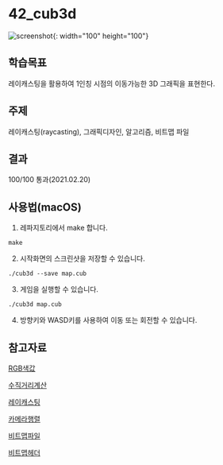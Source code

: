 # 42_cub3d

![screenshot](https://user-images.githubusercontent.com/62171131/109470351-a3742f80-7ab2-11eb-8f3d-5560491bb48c.jpg){: width="100" height="100"}

## 학습목표
레이캐스팅을 활용하여 1인칭 시점의 이동가능한 3D 그래픽을 표현한다.

## 주제
레이캐스팅(raycasting), 그래픽디자인, 알고리즘, 비트맵 파일

## 결과
100/100 통과(2021.02.20)

## 사용법(macOS)
1. 레파지토리에서 make 합니다.
```
make
```

2. 시작화면의 스크린샷을 저장할 수 있습니다.
```
./cub3d --save map.cub
```

3. 게임을 실행할 수 있습니다.
```
./cub3d map.cub
```

4. 방향키와 WASD키를 사용하여 이동 또는 회전할 수 있습니다.

## 참고자료

[RGB색값](https://stdbc.tistory.com/62)

[수직거리계산](https://github.com/sungyongcho/ii2r/blob/master/md/6.md)

[레이캐스팅](https://github.com/365kim/raycasting_tutorial)

[카메라행렬](https://stdbc.tistory.com/67)

[비트맵파일](https://dojang.io/mod/page/view.php?id=702)

[비트맵헤더](https://stackoverflow.com/questions/2654480/writing-bmp-image-in-pure-c-c-without-other-libraries)
